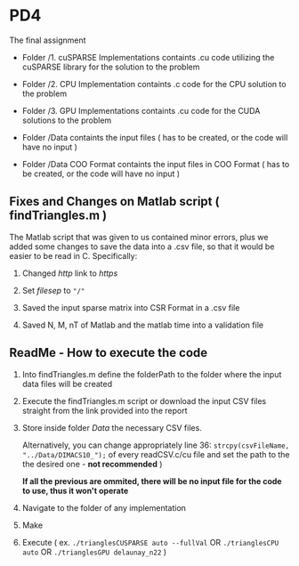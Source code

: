 # PD4
The final assignment

 - Folder /1. cuSPARSE Implementations containts .cu code utilizing the cuSPARSE library for the solution to the problem

 - Folder /2. CPU Implementation containts .c code for the CPU solution to the problem

 - Folder /3. GPU Implementations containts .cu code for the CUDA solutions to the problem

 - Folder /Data containts the input files ( has to be created, or the code will have no input )

 - Folder /Data COO Format containts the input files in COO Format ( has to be created, or the code will have no input ) 


## Fixes and Changes on Matlab script ( findTriangles.m )

The Matlab script that was given to us contained minor errors, plus we added some changes to save the data into a .csv file, so that it would be easier to be read in C. Specifically:

1. Changed *http* link to *https*

2. Set *filesep* to `"/"`

3. Saved the input sparse matrix into CSR Format in a .csv file

4. Saved N, M, nT of Matlab and the matlab time into a validation file

## ReadMe - How to execute the code

1) Into findTriangles.m define the folderPath to the folder where the input data files will be created

2) Execute the findTriangles.m script or download the input CSV files straight from the link provided into the report

3) Store inside folder *Data* the necessary CSV files. 

   Alternatively, you can change appropriately line 36: `strcpy(csvFileName,  "../Data/DIMACS10_");` of every readCSV.c/cu file   and set the path to the the desired one - **not recommended** )
   
   **If all the previous are ommited, there will be no input file for the code to use, thus it won't operate**

4) Navigate to the folder of any implementation

5) Make

6) Execute ( ex. `./trianglesCUSPARSE auto --fullVal` OR `./trianglesCPU auto` OR `./trianglesGPU delaunay_n22` ) 
